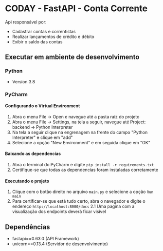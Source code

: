 # CODAY - FastAPI - Conta Corrente
Api responsável por:
- Cadastrar contas e correntistas
- Realizar lançamentos de crédito e débito
- Exibir o saldo das contas

## Executar em ambiente de desenvolvimento
### Python
 - Version 3.8
  
### PyCharm
#### Configurando o Virtual Environment
1. Abra o menu File -> Open e navegue até a pasta raiz do projeto
2. Abra o menu File -> Settings, na tela a seguir, navegue até Project: backend -> Python Interpreter
3. Na tela a seguir clique na engrenagem na frente do campo "Python Interpreter" e clique em "add" 
4. Selecione a opção "New Environment" e em seguida clique em "OK"

#### Baixando as dependencias
1. Abra o terminal do PyCharm e digite `pip install -r requirements.txt`
2. Certifique-se que todas as dependencias foram instaladas corretamente

#### Executando o projeto
1. Clique com o botão direito no arquivo `main.py` e selecione a opção `Run main`
2. Para certificar-se que está tudo certo, abra o navegador e digite o endereço `http://localhost:8000/docs`
2.1 Uma pagina com a visualização dos endpoints deverá ficar visível

## Dependências
- fastapi==0.63.0 (API Framework)
- uvicorn==0.13.4 (Servidor de desenvolvimento)
